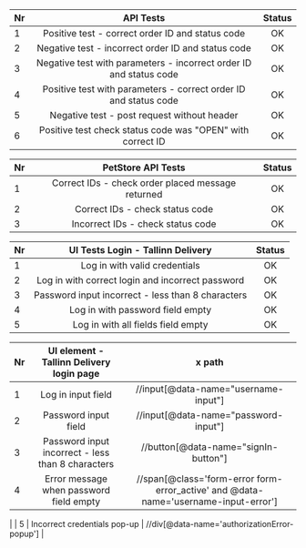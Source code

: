 | Nr  |                             API Tests                              | Status |
|:----|:------------------------------------------------------------------:|:------:|
| 1   |          Positive test - correct order ID and status code          |   OK   |
| 2   |         Negative test - incorrect order ID and status code         |   OK   |
| 3   | Negative test with parameters - incorrect order ID and status code |   OK   |
| 4   |  Positive test with parameters - correct order ID and status code  |   OK   |
| 5   |            Negative test - post request without header             |   OK   |
| 6   |     Positive test check status code was "OPEN" with correct ID     |   OK   |

| Nr  |                PetStore API Tests                 | Status |
|:----|:-------------------------------------------------:|:------:|
| 1   | Correct IDs - check order placed message returned |   OK   |
| 2   |          Correct IDs - check status code          |   OK   |
| 3   |         Incorrect IDs - check status code         |   OK   |

| Nr  |         UI Tests Login - Tallinn Delivery         | Status |
|:----|:-------------------------------------------------:|:------:|
| 1   |           Log in with valid credentials           |   OK   |
| 2   | Log in with correct login and incorrect password  |   OK   |
| 3   | Password input incorrect - less than 8 characters |   OK   |
| 4   |         Log in with password field empty          |   OK   |
| 5   |        Log in with all fields field empty         |   OK   |

| Nr  |     UI element - Tallinn Delivery login page      | x path |
|:----|:-------------------------------------------------:|:------:|
| 1   |                Log in input field                 |   //input[@data-name="username-input"]   |
| 2   |               Password input field                |   //input[@data-name="password-input"]   |
| 3   | Password input incorrect - less than 8 characters |   //button[@data-name="signIn-button"]   |
| 4   |      Error message when password field empty      |   //span[@class='form-error form-error_active' and @data-name='username-input-error']
|
| 5   |           Incorrect credentials pop-up            |   //div[@data-name='authorizationError-popup']   |
